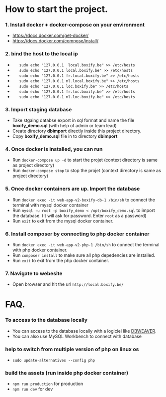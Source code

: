# How to start the project.
### 1. Install docker + docker-compose on your environment
- https://docs.docker.com/get-docker/
- https://docs.docker.com/compose/install/

### 2. bind the host to the local ip
- `   sudo echo "127.0.0.1  local.boxify.be" >> /etc/hosts`
- `   sudo echo "127.0.0.1 local.boxify.be" >> /etc/hosts`
- `   sudo echo "127.0.0.1 fr.local.boxify.be" >> /etc/hosts`
- `   sudo echo "127.0.0.1 nl.local.boxify.be" >> /etc/hosts`
- `   sudo echo "127.0.0.1 loc.boxify.be" >> /etc/hosts`
- `   sudo echo "127.0.0.1 fr.loc.boxify.be" >> /etc/hosts`
- `   sudo echo "127.0.0.1 nl.loc.boxify.be" >> /etc/hosts`

### 3. Import staging database
- Take stgaing databse export in sql format and name the file **boxify_demo.sql** (with help of admin or team lead)
- Create directory **dbimport** directly inside this project directory.
- Copy **boxify_demo.sql** file in to directory **dbimport**

### 4. Once docker is installed, you can run
- Run `docker-compose up -d` to start the projet (context directory is same as project directory)
- Run `docker-compose stop` to stop the projet (context directory is same as project directory)

### 5. Once docker containers are up. Import the database
- Run `docker exec -it web-app-v2-boxify-db-1 /bin/sh` to connect the terminal with mysql docker container
- Run `mysql -u root -p boxify_demo < /opt/boxify_demo.sql` to import the database. (It will ask for password. Enter `root` as a password)
- Run `exit` to exit from the mysql docker container.

### 6. Install composer by connecting to php docker container
- Run `docker exec -it web-app-v2-php-1 /bin/sh` to connect the terminal with php docker container.
- Run `composer install` to make sure all php depedencies are installed.
- Run `exit` to exit from the php docker container.

### 7. Navigate to webesite
- Open browser and hit the url `http://local.boxify.be/`

# FAQ.
### To access to the database locally
- You can access to the database locally with a logiciel like <a href="https://dbeaver.io/****">DBWEAVER</a>.
- You can also use MySQL Workbench to connect with database

###  help to switch from multiple version of php on linux os
- `sudo update-alternatives --config php`

### build the assets (run inside php docker container)
- `npm run production` for production
- `npm run dev` for dev
